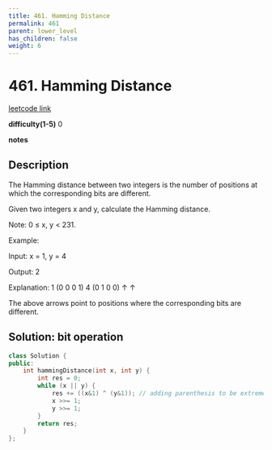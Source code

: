 ```yaml
---
title: 461. Hamming Distance
permalink: 461
parent: lower_level
has_children: false
weight: 6
---
```

# 461. Hamming Distance
[leetcode link](https://leetcode.com/problems/hamming-distance/)

**difficulty(1-5)** 
0

**notes**   


## Description

The Hamming distance between two integers is the number of positions at which the corresponding bits are different.

Given two integers x and y, calculate the Hamming distance.

Note:
0 ≤ x, y < 231.

Example:

Input: x = 1, y = 4

Output: 2

Explanation:
1   (0 0 0 1)
4   (0 1 0 0)
       ↑   ↑

The above arrows point to positions where the corresponding bits are different.

## Solution: bit operation
```c++
class Solution {
public:
    int hammingDistance(int x, int y) {
        int res = 0;
        while (x || y) {
            res += ((x&1) ^ (y&1)); // adding parenthesis to be extremely careful about operation precedence!
            x >>= 1;
            y >>= 1;
        }
        return res;
    }
};
```


